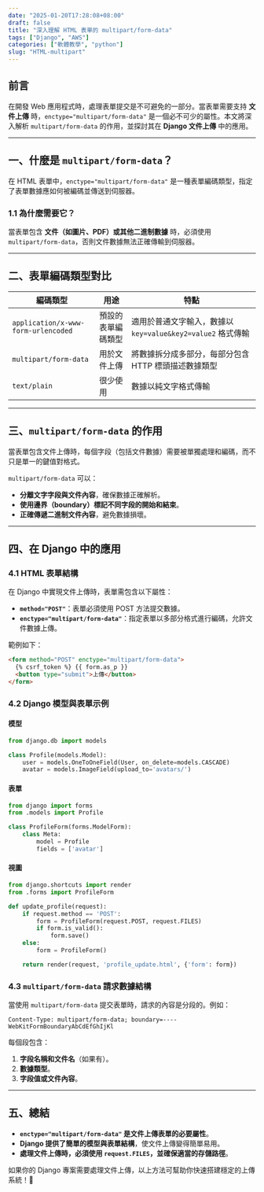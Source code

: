 ```yaml
---
date: "2025-01-20T17:28:08+08:00"
draft: false
title: "深入理解 HTML 表單的 multipart/form-data"
tags: ["Django", "AWS"]
categories: ["軟體教學", "python"]
slug: "HTML-multipart"
---
```


## 前言

在開發 Web 應用程式時，處理表單提交是不可避免的一部分。當表單需要支持 **文件上傳** 時，`enctype="multipart/form-data"` 是一個必不可少的屬性。本文將深入解析 `multipart/form-data` 的作用，並探討其在 **Django 文件上傳** 中的應用。

---

## **一、什麼是 `multipart/form-data`？**

在 HTML 表單中，`enctype="multipart/form-data"` 是一種表單編碼類型，指定了表單數據應如何被編碼並傳送到伺服器。

### **1.1 為什麼需要它？**

當表單包含 **文件（如圖片、PDF）或其他二進制數據** 時，必須使用 `multipart/form-data`，否則文件數據無法正確傳輸到伺服器。

---

## **二、表單編碼類型對比**

| 編碼類型                            | 用途               | 特點                                                        |
| ----------------------------------- | ------------------ | ----------------------------------------------------------- |
| `application/x-www-form-urlencoded` | 預設的表單編碼類型 | 適用於普通文字輸入，數據以 `key=value&key2=value2` 格式傳輸 |
| `multipart/form-data`               | 用於文件上傳       | 將數據拆分成多部分，每部分包含 HTTP 標頭描述數據類型        |
| `text/plain`                        | 很少使用           | 數據以純文字格式傳輸                                        |

---

## **三、`multipart/form-data` 的作用**

當表單包含文件上傳時，每個字段（包括文件數據）需要被單獨處理和編碼，而不只是單一的鍵值對格式。

`multipart/form-data` 可以：

- **分離文字字段與文件內容**，確保數據正確解析。
- **使用邊界（boundary）標記不同字段的開始和結束**。
- **正確傳遞二進制文件內容**，避免數據損壞。

---

## **四、在 Django 中的應用**

### **4.1 HTML 表單結構**

在 Django 中實現文件上傳時，表單需包含以下屬性：

- **`method="POST"`**：表單必須使用 POST 方法提交數據。
- **`enctype="multipart/form-data"`**：指定表單以多部分格式進行編碼，允許文件數據上傳。

範例如下：

```html
<form method="POST" enctype="multipart/form-data">
  {% csrf_token %} {{ form.as_p }}
  <button type="submit">上傳</button>
</form>
```

### **4.2 Django 模型與表單示例**

#### **模型**

```python
from django.db import models

class Profile(models.Model):
    user = models.OneToOneField(User, on_delete=models.CASCADE)
    avatar = models.ImageField(upload_to='avatars/')
```

#### **表單**

```python
from django import forms
from .models import Profile

class ProfileForm(forms.ModelForm):
    class Meta:
        model = Profile
        fields = ['avatar']
```

#### **視圖**

```python
from django.shortcuts import render
from .forms import ProfileForm

def update_profile(request):
    if request.method == 'POST':
        form = ProfileForm(request.POST, request.FILES)
        if form.is_valid():
            form.save()
    else:
        form = ProfileForm()

    return render(request, 'profile_update.html', {'form': form})
```

### **4.3 `multipart/form-data` 請求數據結構**

當使用 `multipart/form-data` 提交表單時，請求的內容是分段的。例如：

```
Content-Type: multipart/form-data; boundary=----WebKitFormBoundaryAbCdEfGhIjKl
```

每個段包含：

1. **字段名稱和文件名**（如果有）。
2. **數據類型**。
3. **字段值或文件內容**。

---

## **五、總結**

- **`enctype="multipart/form-data"` 是文件上傳表單的必要屬性**。
- **Django 提供了簡單的模型與表單結構**，使文件上傳變得簡單易用。
- **處理文件上傳時，必須使用 `request.FILES`，並確保適當的存儲路徑**。

如果你的 Django 專案需要處理文件上傳，以上方法可幫助你快速搭建穩定的上傳系統！🚀
